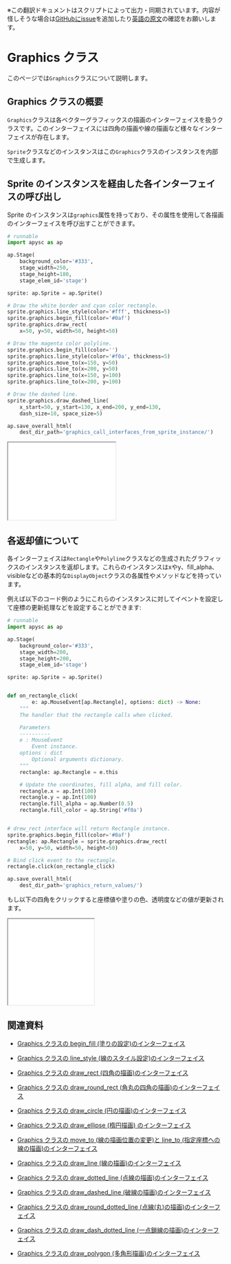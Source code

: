 <span class="inconspicuous-txt">※この翻訳ドキュメントはスクリプトによって出力・同期されています。内容が怪しそうな場合は<a href="https://github.com/simon-ritchie/apysc/issues" target="_blank">GitHubにissue</a>を追加したり[英語の原文](../en/graphics.html)の確認をお願いします。</span>

# Graphics クラス

このページでは`Graphics`クラスについて説明します。

## Graphics クラスの概要

`Graphics`クラスは各ベクターグラフィックスの描画のインターフェイスを扱うクラスです。このインターフェイスには四角の描画や線の描画など様々なインターフェイスが存在します。

`Sprite`クラスなどのインスタンスはこの`Graphics`クラスのインスタンスを内部で生成します。

## Sprite のインスタンスを経由した各インターフェイスの呼び出し

Sprite のインスタンスは`graphics`属性を持っており、その属性を使用して各描画のインターフェイスを呼び出すことができます。

```py
# runnable
import apysc as ap

ap.Stage(
    background_color='#333',
    stage_width=250,
    stage_height=180,
    stage_elem_id='stage')

sprite: ap.Sprite = ap.Sprite()

# Draw the white border and cyan color rectangle.
sprite.graphics.line_style(color='#fff', thickness=5)
sprite.graphics.begin_fill(color='#0af')
sprite.graphics.draw_rect(
    x=50, y=50, width=50, height=50)

# Draw the magenta color polyline.
sprite.graphics.begin_fill(color='')
sprite.graphics.line_style(color='#f0a', thickness=5)
sprite.graphics.move_to(x=150, y=50)
sprite.graphics.line_to(x=200, y=50)
sprite.graphics.line_to(x=150, y=100)
sprite.graphics.line_to(x=200, y=100)

# Draw the dashed line.
sprite.graphics.draw_dashed_line(
    x_start=50, y_start=130, x_end=200, y_end=130,
    dash_size=10, space_size=5)

ap.save_overall_html(
    dest_dir_path='graphics_call_interfaces_from_sprite_instance/')
```

<iframe src="static/graphics_call_interfaces_from_sprite_instance/index.html" width="250" height="180"></iframe>

## 各返却値について

各インターフェイスは`Rectangle`や`Polyline`クラスなどの生成されたグラフィックスのインスタンスを返却します。これらのインスタンスはxやy、fill_alpha、visibleなどの基本的な`DisplayObject`クラスの各属性やメソッドなどを持っています。

例えば以下のコード例のようにこれらのインスタンスに対してイベントを設定して座標の更新処理などを設定することができます:

```py
# runnable
import apysc as ap

ap.Stage(
    background_color='#333',
    stage_width=200,
    stage_height=200,
    stage_elem_id='stage')

sprite: ap.Sprite = ap.Sprite()


def on_rectangle_click(
        e: ap.MouseEvent[ap.Rectangle], options: dict) -> None:
    """
    The handler that the rectangle calls when clicked.

    Parameters
    ----------
    e : MouseEvent
        Event instance.
    options : dict
        Optional arguments dictionary.
    """
    rectangle: ap.Rectangle = e.this

    # Update the coordinates, fill alpha, and fill color.
    rectangle.x = ap.Int(100)
    rectangle.y = ap.Int(100)
    rectangle.fill_alpha = ap.Number(0.5)
    rectangle.fill_color = ap.String('#f0a')


# drew_rect interface will return Rectangle instance.
sprite.graphics.begin_fill(color='#0af')
rectangle: ap.Rectangle = sprite.graphics.draw_rect(
    x=50, y=50, width=50, height=50)

# Bind click event to the rectangle.
rectangle.click(on_rectangle_click)

ap.save_overall_html(
    dest_dir_path='graphics_return_values/')
```

もし以下の四角をクリックすると座標値や塗りの色、透明度などの値が更新されます。

<iframe src="static/graphics_return_values/index.html" width="200" height="200"></iframe>

## 関連資料

- [Graphics クラスの begin_fill (塗りの設定)のインターフェイス](jp_graphics_begin_fill.md)
- [Graphics クラスの line_style (線のスタイル設定)のインターフェイス](jp_graphics_line_style.md)

- [Graphics クラスの draw_rect (四角の描画)のインターフェイス](jp_graphics_draw_rect.md)
- [Graphics クラスの draw_round_rect (角丸の四角の描画)のインターフェイス](jp_graphics_draw_round_rect.md)

- [Graphics クラスの draw_circle (円の描画)のインターフェイス](jp_graphics_draw_circle.md)
- [Graphics クラスの draw_ellipse (楕円描画) のインターフェイス](jp_graphics_draw_ellipse.md)

- [Graphics クラスの move_to (線の描画位置の変更)と line_to (指定座標への線の描画)のインターフェイス](jp_graphics_move_to_and_line_to.md)
- [Graphics クラスの draw_line (線の描画)のインターフェイス](jp_graphics_draw_line.md)

- [Graphics クラスの draw_dotted_line (点線の描画)のインターフェイス](jp_graphics_draw_dotted_line.md)
- [Graphics クラスの draw_dashed_line (破線の描画)のインターフェイス](jp_graphics_draw_dashed_line.md)

- [Graphics クラスの draw_round_dotted_line (点線(丸)の描画)のインターフェイス](jp_graphics_draw_round_dotted_line.md)
- [Graphics クラスの draw_dash_dotted_line (一点鎖線の描画)のインターフェイス](jp_graphics_draw_dash_dotted_line.md)

- [Graphics クラスの draw_polygon (多角形描画)のインターフェイス](jp_graphics_draw_polygon.md)